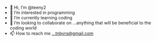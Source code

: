- 👋 Hi, I’m @teeny2
- 👀 I’m interested in programming
- 🌱 I’m currently learning coding
- 💞️ I’m looking to collaborate on ...anything that will be beneficial to the coding world
- 📫 How to reach me ...tnbyrs@gmail.com

<!---
teeny2/teeny2 is a ✨ special ✨ repository because its `README.md` (this file) appears on your GitHub profile.
You can click the Preview link to take a look at your changes.
--->
